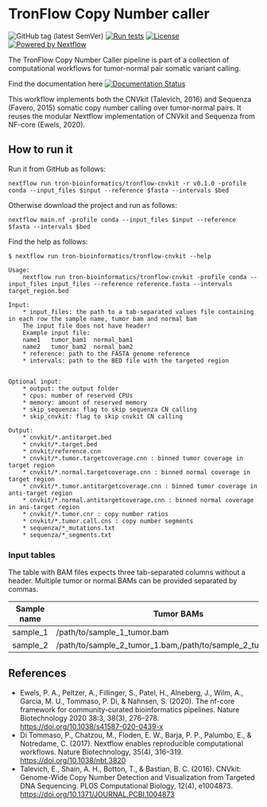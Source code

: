 # TronFlow Copy Number caller

![GitHub tag (latest SemVer)](https://img.shields.io/github/v/release/tron-bioinformatics/tronflow-copy-number-caller?sort=semver)
[![Run tests](https://github.com/TRON-Bioinformatics/tronflow-copy-number-caller/actions/workflows/automated_tests.yml/badge.svg?branch=master)](https://github.com/TRON-Bioinformatics/tronflow-copy-number-caller/actions/workflows/automated_tests.yml)
[![License](https://img.shields.io/badge/license-MIT-green)](https://opensource.org/licenses/MIT)
[![Powered by Nextflow](https://img.shields.io/badge/powered%20by-Nextflow-orange.svg?style=flat&colorA=E1523D&colorB=007D8A)](https://www.nextflow.io/)

The TronFlow Copy Number Caller pipeline is part of a collection of computational workflows for tumor-normal pair somatic variant calling.

Find the documentation here [![Documentation Status](https://readthedocs.org/projects/tronflow-docs/badge/?version=latest)](https://tronflow-docs.readthedocs.io/en/latest/?badge=latest)


This workflow implements both the CNVkit (Talevich, 2016) and Sequenza (Favero, 2015) somatic copy number calling over tumor-normal pairs.
It reuses the modular Nextflow implementation of CNVkit and Sequenza from NF-core (Ewels, 2020).


## How to run it

Run it from GitHub as follows:
```
nextflow run tron-bioinformatics/tronflow-cnvkit -r v0.1.0 -profile conda --input_files $input --reference $fasta --intervals $bed
```

Otherwise download the project and run as follows:
```
nextflow main.nf -profile conda --input_files $input --reference $fasta --intervals $bed
```

Find the help as follows:
```
$ nextflow run tron-bioinformatics/tronflow-cnvkit --help

Usage:
    nextflow run tron-bioinformatics/tronflow-cnvkit -profile conda --input_files input_files --reference reference.fasta --intervals target_region.bed

Input:
    * input_files: the path to a tab-separated values file containing in each row the sample name, tumor bam and normal bam
    The input file does not have header!
    Example input file:
    name1	tumor_bam1	normal_bam1
    name2	tumor_bam2	normal_bam2
    * reference: path to the FASTA genome reference
    * intervals: path to the BED file with the targeted region
    
    
Optional input:
    * output: the output folder
    * cpus: number of reserved CPUs
    * memory: amount of reserved memory
    * skip_sequenza: flag to skip sequenza CN calling
    * skip_cnvkit: flag to skip cnvkit CN calling

Output:
    * cnvkit/*.antitarget.bed
    * cnvkit/*.target.bed
    * cnvkit/reference.cnn
    * cnvkit/*.tumor.targetcoverage.cnn : binned tumor coverage in target region
    * cnvkit/*.normal.targetcoverage.cnn : binned normal coverage in target region
    * cnvkit/*.tumor.antitargetcoverage.cnn : binned tumor coverage in anti-target region
    * cnvkit/*.normal.antitargetcoverage.cnn : binned normal coverage in ani-target region
    * cnvkit/*.tumor.cnr : copy number ratios
    * cnvkit/*.tumor.call.cns : copy number segments
    * sequenza/*_mutations.txt
    * sequenza/*_segments.txt
```


### Input tables

The table with BAM files expects three tab-separated columns without a header.
Multiple tumor or normal BAMs can be provided separated by commas.

| Sample name          | Tumor BAMs                      | Normal BAMs                  |
|----------------------|---------------------------------|------------------------------|
| sample_1             | /path/to/sample_1_tumor.bam      |    /path/to/sample_1_normal.bam   |
| sample_2             | /path/to/sample_2_tumor_1.bam,/path/to/sample_2_tumor_2.bam      |    /path/to/sample_2_normal.bam,/path/to/sample_2_normal_2.bam   |


## References

- Ewels, P. A., Peltzer, A., Fillinger, S., Patel, H., Alneberg, J., Wilm, A., Garcia, M. U., Tommaso, P. Di, & Nahnsen, S. (2020). The nf-core framework for community-curated bioinformatics pipelines. Nature Biotechnology 2020 38:3, 38(3), 276–278. https://doi.org/10.1038/s41587-020-0439-x
- Di Tommaso, P., Chatzou, M., Floden, E. W., Barja, P. P., Palumbo, E., & Notredame, C. (2017). Nextflow enables reproducible computational workflows. Nature Biotechnology, 35(4), 316–319. https://doi.org/10.1038/nbt.3820
- Talevich, E., Shain, A. H., Botton, T., & Bastian, B. C. (2016). CNVkit: Genome-Wide Copy Number Detection and Visualization from Targeted DNA Sequencing. PLOS Computational Biology, 12(4), e1004873. https://doi.org/10.1371/JOURNAL.PCBI.1004873